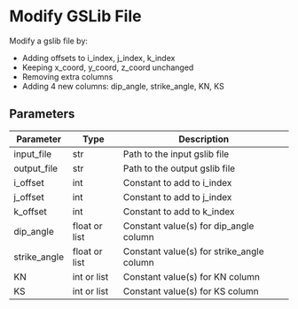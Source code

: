 # Modify GSLib File

Modify a gslib file by:
- Adding offsets to i_index, j_index, k_index
- Keeping x_coord, y_coord, z_coord unchanged
- Removing extra columns
- Adding 4 new columns: dip_angle, strike_angle, KN, KS

## Parameters

| Parameter | Type | Description |
|-----------|------|-------------|
| input_file | str | Path to the input gslib file |
| output_file | str | Path to the output gslib file |
| i_offset | int | Constant to add to i_index |
| j_offset | int | Constant to add to j_index |
| k_offset | int | Constant to add to k_index |
| dip_angle | float or list | Constant value(s) for dip_angle column |
| strike_angle | float or list | Constant value(s) for strike_angle column |
| KN | int or list | Constant value(s) for KN column |
| KS | int or list | Constant value(s) for KS column |